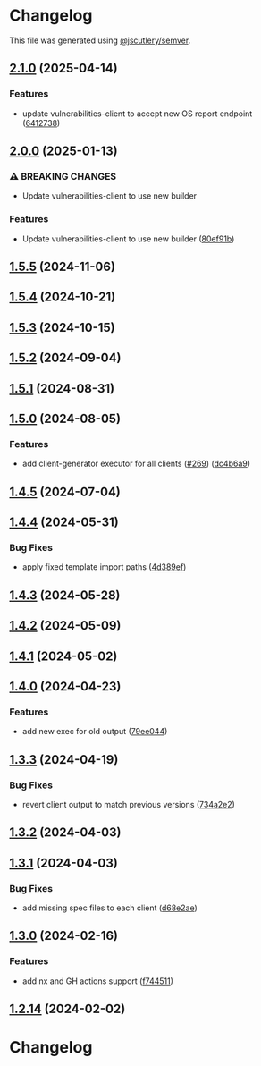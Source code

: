 # Changelog

This file was generated using [@jscutlery/semver](https://github.com/jscutlery/semver).

## [2.1.0](https://github.com/RedHatInsights/javascript-clients/compare/@redhat-cloud-services/vulnerabilities-client-2.0.0...@redhat-cloud-services/vulnerabilities-client-2.1.0) (2025-04-14)


### Features

* update vulnerabilities-client to accept new OS report endpoint ([6412738](https://github.com/RedHatInsights/javascript-clients/commit/64127380b8f9f3cce7c8614ab2d20e70dda90e35))

## [2.0.0](https://github.com/RedHatInsights/javascript-clients/compare/@redhat-cloud-services/vulnerabilities-client-1.5.5...@redhat-cloud-services/vulnerabilities-client-2.0.0) (2025-01-13)


### ⚠ BREAKING CHANGES

* Update vulnerabilities-client to use new builder

### Features

* Update vulnerabilities-client to use new builder ([80ef91b](https://github.com/RedHatInsights/javascript-clients/commit/80ef91b578b0b2ef783cf877e4e6a5b4e0ce472a))

## [1.5.5](https://github.com/RedHatInsights/javascript-clients/compare/@redhat-cloud-services/vulnerabilities-client-1.5.4...@redhat-cloud-services/vulnerabilities-client-1.5.5) (2024-11-06)

## [1.5.4](https://github.com/RedHatInsights/javascript-clients/compare/@redhat-cloud-services/vulnerabilities-client-1.5.3...@redhat-cloud-services/vulnerabilities-client-1.5.4) (2024-10-21)

## [1.5.3](https://github.com/RedHatInsights/javascript-clients/compare/@redhat-cloud-services/vulnerabilities-client-1.5.2...@redhat-cloud-services/vulnerabilities-client-1.5.3) (2024-10-15)

## [1.5.2](https://github.com/RedHatInsights/javascript-clients/compare/@redhat-cloud-services/vulnerabilities-client-1.5.1...@redhat-cloud-services/vulnerabilities-client-1.5.2) (2024-09-04)

## [1.5.1](https://github.com/RedHatInsights/javascript-clients/compare/@redhat-cloud-services/vulnerabilities-client-1.5.0...@redhat-cloud-services/vulnerabilities-client-1.5.1) (2024-08-31)

## [1.5.0](https://github.com/RedHatInsights/javascript-clients/compare/@redhat-cloud-services/vulnerabilities-client-1.4.5...@redhat-cloud-services/vulnerabilities-client-1.5.0) (2024-08-05)


### Features

* add client-generator executor for all clients ([#269](https://github.com/RedHatInsights/javascript-clients/issues/269)) ([dc4b6a9](https://github.com/RedHatInsights/javascript-clients/commit/dc4b6a91dd47e5407812157f0b8efde22eb22ef1))

## [1.4.5](https://github.com/RedHatInsights/javascript-clients/compare/@redhat-cloud-services/vulnerabilities-client-1.4.4...@redhat-cloud-services/vulnerabilities-client-1.4.5) (2024-07-04)

## [1.4.4](https://github.com/RedHatInsights/javascript-clients/compare/@redhat-cloud-services/vulnerabilities-client-1.4.3...@redhat-cloud-services/vulnerabilities-client-1.4.4) (2024-05-31)


### Bug Fixes

* apply fixed template import paths ([4d389ef](https://github.com/RedHatInsights/javascript-clients/commit/4d389ef15abf07a4ac24e6ff6656e39cb9789889))

## [1.4.3](https://github.com/RedHatInsights/javascript-clients/compare/@redhat-cloud-services/vulnerabilities-client-1.4.2...@redhat-cloud-services/vulnerabilities-client-1.4.3) (2024-05-28)

## [1.4.2](https://github.com/RedHatInsights/javascript-clients/compare/@redhat-cloud-services/vulnerabilities-client-1.4.1...@redhat-cloud-services/vulnerabilities-client-1.4.2) (2024-05-09)

## [1.4.1](https://github.com/RedHatInsights/javascript-clients/compare/@redhat-cloud-services/vulnerabilities-client-1.4.0...@redhat-cloud-services/vulnerabilities-client-1.4.1) (2024-05-02)

## [1.4.0](https://github.com/RedHatInsights/javascript-clients/compare/@redhat-cloud-services/vulnerabilities-client-1.3.3...@redhat-cloud-services/vulnerabilities-client-1.4.0) (2024-04-23)


### Features

* add new exec for old output ([79ee044](https://github.com/RedHatInsights/javascript-clients/commit/79ee044c77d216c71a5040405017a0a1d422cf90))

## [1.3.3](https://github.com/RedHatInsights/javascript-clients/compare/@redhat-cloud-services/vulnerabilities-client-1.3.2...@redhat-cloud-services/vulnerabilities-client-1.3.3) (2024-04-19)


### Bug Fixes

* revert client output to match previous versions ([734a2e2](https://github.com/RedHatInsights/javascript-clients/commit/734a2e22d1464892ca1fb3114b366435c90d1110))

## [1.3.2](https://github.com/RedHatInsights/javascript-clients/compare/@redhat-cloud-services/vulnerabilities-client-1.3.1...@redhat-cloud-services/vulnerabilities-client-1.3.2) (2024-04-03)

## [1.3.1](https://github.com/Hyperkid123/javascript-clients/compare/@redhat-cloud-services/vulnerabilities-client-1.3.0...@redhat-cloud-services/vulnerabilities-client-1.3.1) (2024-04-03)


### Bug Fixes

* add missing spec files to each client ([d68e2ae](https://github.com/Hyperkid123/javascript-clients/commit/d68e2ae5d7d21f03cb60181c19ea12f18e9989b6))

## [1.3.0](https://github.com/RedHatInsights/javascript-clients/compare/@redhat-cloud-services/vulnerabilities-client-1.2.13...@redhat-cloud-services/vulnerabilities-client-1.3.0) (2024-02-16)


### Features

* add nx and GH actions support ([f744511](https://github.com/RedHatInsights/javascript-clients/commit/f744511308bf530dd53724792939e133c8d7cf22))

## [1.2.14](https://github.com/RedHatInsights/javascript-clients/compare/@redhat-cloud-services/vulnerabilities-client-1.2.13...@redhat-cloud-services/vulnerabilities-client-1.2.14) (2024-02-02)

# Changelog